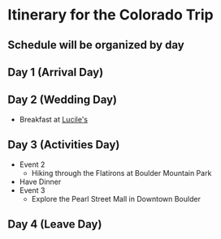 # Itinerary for the Colorado Trip
## Schedule will be organized by day

## Day 1 (Arrival Day)

## Day 2 (Wedding Day)
* Breakfast at [Lucile's](https://www.luciles.com/)
## Day 3 (Activities Day)

* Event 2
  * Hiking through the Flatirons at Boulder Mountain Park
* Have Dinner
* Event 3
  * Explore the Pearl Street Mall in Downtown Boulder

## Day 4 (Leave Day)
